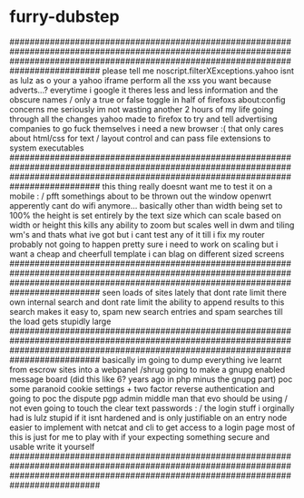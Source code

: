 furry-dubstep
=============
##########################################################################################################################################################################################
please tell me noscript.filterXExceptions.yahoo isnt as lulz as o your a yahoo iframe perform all the xss you want because adverts...?
everytime i google it theres less and less information and the obscure names / only a true or false toggle in half of firefoxs about:config concerns me
seriously im not wasting another 2 hours of my life going through all the changes yahoo made to firefox to try and tell advertising companies to go fuck themselves
i need a new browser :( that only cares about html/css for text / layout control and can pass file extensions to system executables  
##########################################################################################################################################################################################
this thing really doesnt want me to test it on a mobile : / pfft somethings about to be thrown out the window openwrt apperently cant do wifi anymore... 
basically other than width being set to 100% the height is set entirely by the text size which can scale based on width or height
this kills any ability to zoom but scales well in dwm and tiling wm's and thats what ive got
but i cant test any of it till i fix my router probably not going to happen
pretty sure i need to work on scaling but i want a cheap and cheerfull template i can blag on different sized screens
##########################################################################################################################################################################################
seen loads of sites lately that dont rate limit there own internal search
and dont rate limit the ability to append results to this search
makes it easy to, spam new search entries and spam searches till the load gets stupidly large
##########################################################################################################################################################################################
basically im going to dump everything ive learnt from escrow sites into a webpanel /shrug
going to make a gnupg enabled message board (did this like 6? years ago in php minus the gnupg part)
poc some paranoid cookie settings + two factor reverse authentication
and going to poc the dispute pgp admin middle man that evo should be using / not even going to touch the clear text passwords : /
the login stuff i orginally had is lulz stupid if it isnt hardened and is only justifiable on an entry node easier to implement with netcat and cli to get access to a login page
most of this is just for me to play with if your expecting something secure and usable write it yourself
##########################################################################################################################################################################################

